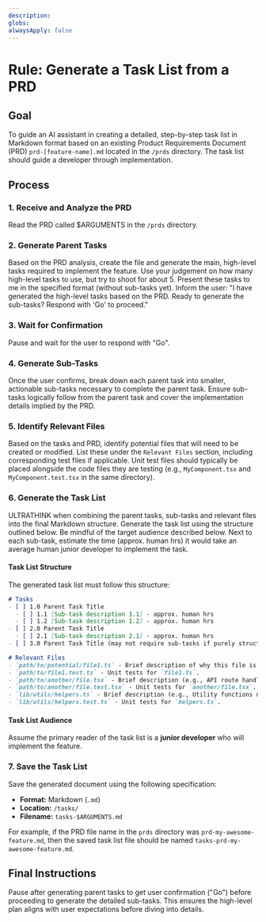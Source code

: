 ```yaml
---
description: 
globs: 
alwaysApply: false
---
```

# Rule: Generate a Task List from a PRD

## Goal

To guide an AI assistant in creating a detailed, step-by-step task list in Markdown format based on an existing Product Requirements Document (PRD) `prd-[feature-name].md` located in the `/prds` directory. The task list should guide a developer through implementation.

## Process

### 1. Receive and Analyze the PRD
Read the PRD called $ARGUMENTS in the `/prds` directory.

### 2. Generate Parent Tasks
Based on the PRD analysis, create the file and generate the main, high-level tasks required to implement the feature. Use your judgement on how many high-level tasks to use, but try to shoot for about 5. Present these tasks to me in the specified format (without sub-tasks yet). Inform the user: "I have generated the high-level tasks based on the PRD. Ready to generate the sub-tasks? Respond with 'Go' to proceed."

### 3. Wait for Confirmation
Pause and wait for the user to respond with "Go".

### 4. Generate Sub-Tasks
Once the user confirms, break down each parent task into smaller, actionable sub-tasks necessary to complete the parent task. Ensure sub-tasks logically follow from the parent task and cover the implementation details implied by the PRD.

### 5. Identify Relevant Files
Based on the tasks and PRD, identify potential files that will need to be created or modified. List these under the `Relevant Files` section, including corresponding test files if applicable. Unit test files should typically be placed alongside the code files they are testing (e.g., `MyComponent.tsx` and `MyComponent.test.tsx` in the same directory).

### 6. Generate the Task List
ULTRATHINK when combining the parent tasks, sub-tasks and relevant files into the final Markdown structure. Generate the task list using the structure outlined below. Be mindful of the target audience described below. Next to each sub-task, estimate the time (approx. human hrs) it would take an average human junior developer to implement the task.

#### Task List Structure
The generated task list must follow this structure:

```markdown
# Tasks
- [ ] 1.0 Parent Task Title
  - [ ] 1.1 [Sub-task description 1.1] - approx. human hrs
  - [ ] 1.2 [Sub-task description 1.2] - approx. human hrs
- [ ] 2.0 Parent Task Title
  - [ ] 2.1 [Sub-task description 2.1] - approx. human hrs
- [ ] 3.0 Parent Task Title (may not require sub-tasks if purely structural or configuration)

# Relevant Files
- `path/to/potential/file1.ts` - Brief description of why this file is relevant (e.g., Contains the main component for this feature).
- `path/to/file1.test.ts` - Unit tests for `file1.ts`.
- `path/to/another/file.tsx` - Brief description (e.g., API route handler for data submission).
- `path/to/another/file.test.tsx` - Unit tests for `another/file.tsx`.
- `lib/utils/helpers.ts` - Brief description (e.g., Utility functions needed for calculations).
- `lib/utils/helpers.test.ts` - Unit tests for `helpers.ts`.
```

#### Task List Audience
Assume the primary reader of the task list is a **junior developer** who will implement the feature.

### 7. Save the Task List
Save the generated document using the following specification:

* **Format:** Markdown (`.md`)
* **Location:** `/tasks/`
* **Filename:** `tasks-$ARGUMENTS.md`

For example, if the PRD file name in the `prds` directory was `prd-my-awesome-feature.md`, then the saved task list file should be named `tasks-prd-my-awesome-feature.md`.

## Final Instructions

Pause after generating parent tasks to get user confirmation ("Go") before proceeding to generate the detailed sub-tasks. This ensures the high-level plan aligns with user expectations before diving into details.

